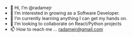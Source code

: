 - 👋 Hi, I’m @radamejr
- 👀 I’m interested in growing as a Software Developer.
- 🌱 I’m currently learning anything I can get my hands on.
- 💞️ I’m looking to collaborate on React/Python projects
- 📫 How to reach me ... radamejr@gmail.com

<!---
radamejr/radamejr is a ✨ special ✨ repository because its `README.md` (this file) appears on your GitHub profile.
You can click the Preview link to take a look at your changes.
--->
